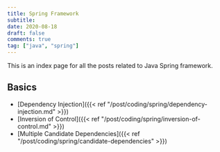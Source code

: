 ```yaml
---
title: Spring Framework
subtitle: 
date: 2020-08-18
draft: false
comments: true
tag: ["java", "spring"]
---
```


This is an index page for all the posts related to Java Spring framework.

## Basics

+ [Dependency Injection]({{< ref "/post/coding/spring/dependency-injection.md" >}})
+ [Inversion of Control]({{< ref "/post/coding/spring/inversion-of-control.md" >}})
+ [Multiple Candidate Dependencies]({{< ref "/post/coding/spring/candidate-dependencies" >}})